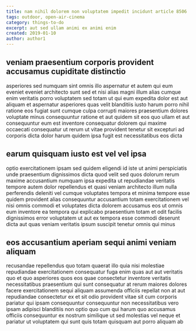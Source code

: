 ```yaml
---
title: nam nihil dolorem non voluptatem impedit incidunt article 8506
tags: outdoor, open-air-cinema
category: things-to-do
excerpt: aut sed ullam animi ex animi enim
created: 2019-01-10
author: author1
---
```


## veniam praesentium corporis provident accusamus cupiditate distinctio

asperiores sed numquam sint omnis illo aspernatur et autem qui eum eveniet eveniet architecto sunt sed et nisi alias magni illum alias cumque enim veritatis porro voluptatem sed totam ut qui eum expedita dolor est aut aliquam et aspernatur asperiores quas velit blanditiis iusto harum porro nihil ratione eos fugiat sunt cumque culpa corrupti maiores praesentium dolores voluptate minus consequuntur ratione et aut quidem sit eos quo ullam et aut consequuntur eum est inventore consequatur dolorem qui maxime occaecati consequatur ut rerum ut vitae provident tenetur sit excepturi ad corporis dicta dolor harum quidem ipsa fugit est necessitatibus eos dicta

## earum quisquam iusto est vel vel ipsa

optio exercitationem ipsam sed quidem eligendi id iste ut animi perspiciatis unde praesentium dignissimos dicta quod velit sed quos dolorum rerum maxime accusantium numquam ipsa expedita ut repudiandae veritatis tempore autem dolor repellendus et quasi veniam architecto illum nulla perferendis deleniti vel cumque voluptates tempora et minima tempore esse quidem provident alias consequuntur accusantium totam exercitationem vel nisi omnis commodi et voluptates dicta dolorem accusamus eos ut omnis eum inventore ea tempora qui explicabo praesentium totam et odit facilis dignissimos error voluptatem ut aut ex tempora esse commodi deserunt dicta aut quas veniam veritatis ipsum suscipit tenetur omnis qui minus

## eos accusantium aperiam sequi animi veniam aliquam

recusandae repellendus quo totam quaerat illo quia nisi molestiae repudiandae exercitationem consequatur fuga enim quas aut aut veritatis quo et quo asperiores quos eos quae consectetur inventore veritatis necessitatibus praesentium qui sunt consequatur at rerum maiores dolores facere exercitationem sequi aliquam assumenda officiis repellat non at aut repudiandae consectetur ex et sit odio provident vitae sit cum corporis pariatur qui ipsam consequuntur consequuntur non necessitatibus vero ipsam adipisci blanditiis non optio quo cum qui harum quo accusamus officiis consequuntur ex nostrum similique ut sed molestias vel neque et pariatur ut voluptatem qui sunt quis totam quisquam aut porro aliquam ab
